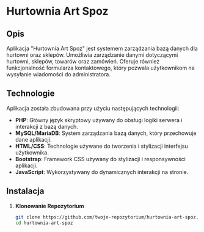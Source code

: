 # Hurtownia Art Spoz

## Opis

Aplikacja "Hurtownia Art Spoz" jest systemem zarządzania bazą danych dla hurtowni oraz sklepów. Umożliwia zarządzanie danymi dotyczącymi hurtowni, sklepów, towarów oraz zamówień. Oferuje również funkcjonalność formularza kontaktowego, który pozwala użytkownikom na wysyłanie wiadomości do administratora.

## Technologie

Aplikacja została zbudowana przy użyciu następujących technologii:

- **PHP**: Główny język skryptowy używany do obsługi logiki serwera i interakcji z bazą danych.
- **MySQL/MariaDB**: System zarządzania bazą danych, który przechowuje dane aplikacji.
- **HTML/CSS**: Technologie używane do tworzenia i stylizacji interfejsu użytkownika.
- **Bootstrap**: Framework CSS używany do stylizacji i responsywności aplikacji.
- **JavaScript**: Wykorzystywany do dynamicznych interakcji na stronie.

## Instalacja

1. **Klonowanie Repozytorium**

   ```bash
   git clone https://github.com/twoje-repozytorium/hurtownia-art-spoz.git
   cd hurtownia-art-spoz

